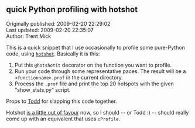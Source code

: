 ## quick Python profiling with hotshot  
Originally published: 2009-02-20 22:29:02  
Last updated: 2009-02-20 22:35:07  
Author: Trent Mick  
  
This is a quick snippet that I use occasionally to profile some pure-Python code, using [`hotshot`](http://docs.python.org/library/hotshot.html#module-hotshot). Basically it is this:

1. Put this `@hotshotit` decorator on the function you want to profile.
2. Run your code through some representative paces. The result will be a `<functionname>.prof` in the current directory.
3. Process the `.prof` file and print the top 20 hotspots with the given "show_stats.py" script.

Props to [Todd](http://blogs.activestate.com/toddw/) for slapping this code together.

Hotshot [is a little out of favour](http://docs.python.org/library/profile.html) now, so I should -- or Todd :) -- should really come up with an equivalent that uses `cProfile`.